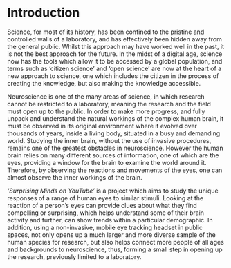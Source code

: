 # Introduction
Science, for most of its history, has been confined to the pristine and controlled walls of a laboratory, and has effectively been hidden away from the general public. Whilst this approach may have worked well in the past, it is not the best approach for the future. In the midst of a digital age, science now has the tools which allow it to be accessed by a global population, and terms such as ‘citizen science’ and ‘open science’ are now at the heart of a new approach to science, one which includes the citizen in the process of creating the knowledge, but also making the knowledge accessible. 

Neuroscience is one of the many areas of science, in which research cannot be restricted to a laboratory, meaning the research and the field must open up to the public. In order to make more progress, and fully unpack and understand the natural workings of the complex human brain, it must be observed in its original environment where it evolved over thousands of years, inside a living body, situated in a busy and demanding world. 
Studying the inner brain, without the use of invasive procedures, remains one of the greatest obstacles in neuroscience. However the human brain relies on many different sources of information, one of which are the eyes, providing a window for the brain to examine the world around it. Therefore, by observing the reactions and movements of the eyes, one can almost observe the inner workings of the brain.

_‘Surprising Minds on YouTube’_ is a project which aims to study the unique responses of a range of human eyes to similar stimuli. Looking at the reaction of a person’s eyes can provide clues about what they find compelling or surprising, which helps understand some of their brain activity and further, can show trends within a particular demographic. In addition, using a non-invasive, mobile eye tracking headset in public spaces, not only opens up a much larger and more diverse sample of the human species for research, but also helps connect more people of all ages and backgrounds to neuroscience, thus, forming a small step in opening up the research, previously limited to a laboratory. 
